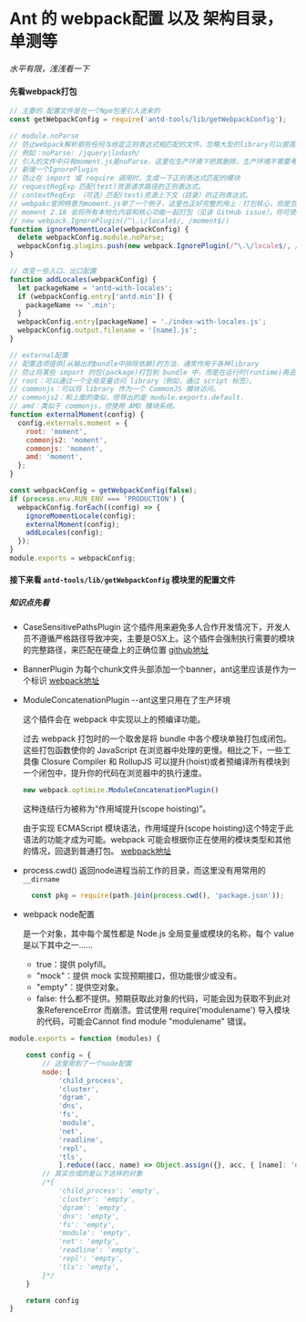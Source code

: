 

# Ant 的 webpack配置 以及 架构目录，单测等

*水平有限，浅浅看一下*

#### 先看webpack打包

```js
// 主要的 配置文件是在一个Npm包里引入进来的
const getWebpackConfig = require('antd-tools/lib/getWebpackConfig');

// module.noParse 
// 防止webpack解析那些任何与给定正则表达式相匹配的文件。忽略大型的library可以提高构建性能
// 例如：noParse: /jquery|lodash/
// 引入的文件中只有moment.js是noParse，这里在生产环境下把其删除，生产环境不需要考虑反复构建
// 新增一个IgnorePlugin
// 防止在 import 或 require 调用时，生成一下正则表达式匹配的模块
// requestRegExp 匹配(test)资源请求路径的正则表达式。
// contextRegExp （可选）匹配(test)资源上下文（目录）的正则表达式。
// webpakc官网特意为moment.js举了一个例子，这里也正好完整的用上：打包核心，但是忽略本地化
// moment 2.18 会将所有本地化内容和核心功能一起打包（见该 GitHub issue）。你可使用 IgnorePlugin 在打包时忽略本地化内容:
// new webpack.IgnorePlugin(/^\.\/locale$/, /moment$/)
function ignoreMomentLocale(webpackConfig) {
  delete webpackConfig.module.noParse;
  webpackConfig.plugins.push(new webpack.IgnorePlugin(/^\.\/locale$/, /moment$/));
}

// 改变一些入口、出口配置
function addLocales(webpackConfig) {
  let packageName = 'antd-with-locales';
  if (webpackConfig.entry['antd.min']) {
    packageName += '.min';
  }
  webpackConfig.entry[packageName] = './index-with-locales.js';
  webpackConfig.output.filename = '[name].js';
}

// extarnal配置
// 配置选项提供[从输出的bundle中排除依赖]的方法，通常作用于各种library
// 防止将某些 import 的包(package)打包到 bundle 中，而是在运行时(runtime)再去从外部获取这些扩展依赖(external dependencies)。
// root：可以通过一个全局变量访问 library（例如，通过 script 标签）。
// commonjs：可以将 library 作为一个 CommonJS 模块访问。
// commonjs2：和上面的类似，但导出的是 module.exports.default.
// amd：类似于 commonjs，但使用 AMD 模块系统。
function externalMoment(config) {
  config.externals.moment = {
    root: 'moment',
    commonjs2: 'moment',
    commonjs: 'moment',
    amd: 'moment',
  };
}

const webpackConfig = getWebpackConfig(false);
if (process.env.RUN_ENV === 'PRODUCTION') {
  webpackConfig.forEach((config) => {
    ignoreMomentLocale(config);
    externalMoment(config);
    addLocales(config);
  });
}
module.exports = webpackConfig;

```


#### 接下来看 `antd-tools/lib/getWebpackConfig` 模块里的配置文件

##### 知识点先看

* CaseSensitivePathsPlugin
    这个插件用来避免多人合作开发情况下，开发人员不遵循严格路径导致冲突，主要是OSX上。这个插件会强制执行需要的模块的完整路径，来匹配在硬盘上的正确位置
[github地址](https://github.com/Urthen/case-sensitive-paths-webpack-plugin)

* BannerPlugin
    为每个chunk文件头部添加一个banner，ant这里应该是作为一个标识
[webpack地址](https://webpack.docschina.org/plugins/banner-plugin)

* ModuleConcatenationPlugin
    --ant这里只用在了生产环境

    这个插件会在 webpack 中实现以上的预编译功能。

    过去 webpack 打包时的一个取舍是将 bundle 中各个模块单独打包成闭包。这些打包函数使你的 JavaScript 在浏览器中处理的更慢。相比之下，一些工具像 Closure Compiler 和 RollupJS 可以提升(hoist)或者预编译所有模块到一个闭包中，提升你的代码在浏览器中的执行速度。

    ```js
    new webpack.optimize.ModuleConcatenationPlugin()
    ```

    这种连结行为被称为“作用域提升(scope hoisting)”。
    
    由于实现 ECMAScript 模块语法，作用域提升(scope hoisting)这个特定于此语法的功能才成为可能。webpack 可能会根据你正在使用的模块类型和其他的情况，回退到普通打包。
[webpack地址](https://webpack.docschina.org/plugins/module-concatenation-plugin/)

* process.cwd()
    返回node进程当前工作的目录，而这里没有用常用的`__dirname`
    ```js
      const pkg = require(path.join(process.cwd(), 'package.json'));
    ```

* webpack node配置

    是一个对象，其中每个属性都是 Node.js 全局变量或模块的名称，每个 value 是以下其中之一……

    * true：提供 polyfill。
    * "mock"：提供 mock 实现预期接口，但功能很少或没有。
    * "empty"：提供空对象。
    * false: 什么都不提供。预期获取此对象的代码，可能会因为获取不到此对象ReferenceError 而崩溃。尝试使用 require('modulename') 导入模块的代码，可能会Cannot find module "modulename" 错误。

```js
module.exports = function (modules) {

    const config = {
        // 这里用到了一个node配置
        node: [
            'child_process',
            'cluster',
            'dgram',
            'dns',
            'fs',
            'module',
            'net',
            'readline',
            'repl',
            'tls',
            ].reduce((acc, name) => Object.assign({}, acc, { [name]: 'empty' }), {})
        // 其实合成的是以下这样的对象
        /*{
            'child_process': 'empty',
            'cluster': 'empty',
            'dgram': 'empty',
            'dns': 'empty',
            'fs': 'empty',
            'module': 'empty',
            'net': 'empty',
            'readline': 'empty',
            'repl': 'empty',
            'tls': 'empty',
        }*/
    }

    return config
}
```